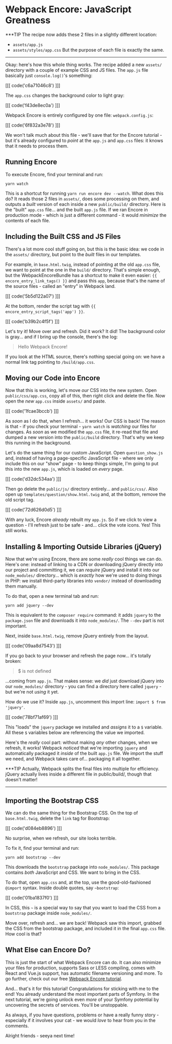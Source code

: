 # Webpack Encore: JavaScript Greatness

***TIP
The recipe now adds these 2 files in a slightly different location:
* `assets/app.js`
* `assets/styles/app.css`
But the purpose of each file is exactly the same.
***

Okay: here's how this whole thing works. The recipe added a new `assets/` directory
with a couple of example CSS and JS files. The `app.js` file basically just
`console.log()`'s something:

[[[ code('c6a71046c8') ]]]

The `app.css` changes the background color to light gray:

[[[ code('f43de8ec0a') ]]]

Webpack Encore is entirely configured by one file: `webpack.config.js`:

[[[ code('6f832a3e78') ]]]

We won't talk much about this file - we'll save that for the Encore tutorial - but 
it's already configured to *point* at the `app.js` and `app.css` files: it knows that
it needs to process them.

## Running Encore

To execute Encore, find your terminal and run:

```terminal
yarn watch
```

This is a shortcut for running `yarn run encore dev --watch`. What does this do?
It reads those 2 files in `assets/`, does some processing on them, and outputs
a *built* version of each inside a new `public/build/` directory. Here is the
"built" `app.css` file... and the built `app.js` file. If we ran Encore in production
mode - which is just a different command - it would *minimize* the contents of
each file.

## Including the Built CSS and JS Files

There's a lot more cool stuff going on, but this is the basic idea: we code in
the `assets/` directory, but point to the *built* files in our templates.

For example, in `base.html.twig`, instead of pointing at the old `app.css` file,
we want to point at the one in the `build/` directory. That's simple enough,
but the WebpackEncoreBundle has a shortcut to make it even easier:
`{{ encore_entry_link_tags() }}` and pass this `app`, because that's the name
of the source files - called an "entry" in Webpack land.

[[[ code('5b5d122a07') ]]]

At the bottom, render the script tag with `{{ encore_entry_script_tags('app') }}`.

[[[ code('b39b2c4f5f') ]]]

Let's try it! Move over and refresh. Did it work? It did! The background color
is gray... and if I bring up the console, there's the log:

> Hello Webpack Encore!

If you look at the HTML source, there's nothing special going on: we have a
normal link tag pointing to `/build/app.css`.

## Moving our Code into Encore

Now that this is working, let's move *our* CSS into the new system. Open
`public/css/app.css`, copy all of this, then right click and delete the file.
Now open the *new* `app.css` inside `assets/` and paste.

[[[ code('1fcae3bccb') ]]]

As *soon* as I do that, when I refresh... it works! Our CSS is back! The reason
is that - if you check your terminal - `yarn watch` is *watching* our files for
changes. As *soon* as we modified the `app.css` file, it re-read that file and
dumped a new version into the `public/build` directory. That's why we keep this
running in the background.

Let's do the same thing for our custom JavaScript. Open `question_show.js` and,
instead of having a page-specific JavaScript file - where we only include this on
our "show" page - to keep things simple, I'm going to put this into the new `app.js`,
which is loaded on *every* page.

[[[ code('d32dc534aa') ]]]

Then go delete the `public/js/` directory entirely... and `public/css/`. Also
open up `templates/question/show.html.twig` and, at the bottom, remove the old
script tag.

[[[ code('72d626d0d5') ]]]

With any luck, Encore *already* rebuilt my `app.js`. So if we click to view a
question - I'll refresh just to be safe - and... click the vote icons. Yes!
This still works.

## Installing & Importing Outside Libraries (jQuery)

Now that we're using Encore, there are some *really* cool things we can do.
Here's one: instead of linking to a CDN or downloading jQuery directly into our
project and committing it, we can *require* jQuery and install it into our
`node_modules/` directory... which is *exactly* how we're used to doing things
in PHP: we install third-party libraries into `vendor/` instead of downloading
them manually.

To do that, open a new terminal tab and run:

```terminal
yarn add jquery --dev
```

This is equivalent to the `composer require` command: it adds `jquery` to the
`package.json` file and downloads it into `node_modules/`. The `--dev` part is not
important.

Next, inside `base.html.twig`, remove jQuery entirely from the layout. 

[[[ code('09aa8d7543') ]]]

If you go back to your browser and refresh the page now... it's totally broken:

> $ is not defined

...coming from `app.js`. That makes sense: we *did* just download jQuery into our
`node_modules/` directory - you can find a directory here called `jquery` - but
we're not *using* it yet.

How do we use it? Inside `app.js`, uncomment this import line: 
`import $ from 'jquery'`. 

[[[ code('78bf71af69') ]]]

This "loads" the `jquery` package we installed and *assigns* it to a `$` variable. 
All these `$` variables below are referencing the value we imported.

Here's the *really* cool part: without making *any* other changes, when we refresh,
it works! Webpack *noticed* that we're importing `jquery` and automatically
packaged it *inside* of the built `app.js` file. We import the stuff we need,
and Webpack takes care of... packaging it all together.

***TIP
Actually, Webpack splits the final files into multiple for efficiency. jQuery
actually lives inside a different file in public/build/, though that doesn't matter!
***

## Importing the Bootstrap CSS

We can do the same thing for the Bootstrap CSS. On the top of `base.html.twig`,
delete the `link` tag for Bootstrap:

[[[ code('d084eb8896') ]]]

No surprise, when we refresh, our site looks terrible.

To fix it, find your terminal and run:

```terminal
yarn add bootstrap --dev
```

This downloads the `bootstrap` package into `node_modules/`. This package
contains *both* JavaScript and CSS. We want to bring in the CSS.

To do that, open `app.css` and, at the top, use the good-old-fashioned
`@import` syntax. Inside double quotes, say `~bootstrap`:

[[[ code('01ba1837f0') ]]]

In CSS, this `~` is a special way to say that you want to load the CSS from 
a `bootstrap` package inside `node_modules/`.

Move over, refresh and... we are back! Webpack saw this import, grabbed the
CSS from the bootstrap package, and included it in the final `app.css` file.
How cool is that?

## What Else can Encore Do?

This is just the start of what Webpack Encore can do. It can also
minimize your files for production, supports Sass or LESS compiling, comes with
React and Vue.js support, has automatic filename versioning and more.
To go further, check out our free
[Webpack Encore tutorial](https://symfonycasts.com/screencast/webpack-encore).

And... that's it for this tutorial! Congratulations for sticking with me to the
end! You already understand the most important parts of Symfony. In the next
tutorial, we're going unlock even *more* of your Symfony potential by uncovering
the secrets of services. You'll be unstoppable.

As always, if you have questions, problems or have a really funny story - especially
if it involves your cat - we would *love* to hear from you in the comments.

Alright friends - seeya next time!
